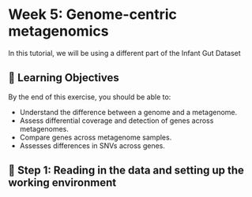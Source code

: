 # Week 5: Genome-centric metagenomics

In this tutorial, we will be using a different part of the Infant Gut Dataset

## 🧠 Learning Objectives

By the end of this exercise, you should be able to:
- Understand the difference between a genome and a metagenome.
- Assess differential coverage and detection of genes across metagenomes. 
- Compare genes across metagenome samples.
- Assesses differences in SNVs across genes.

## 🧪 Step 1: Reading in the data and setting up the working environment
